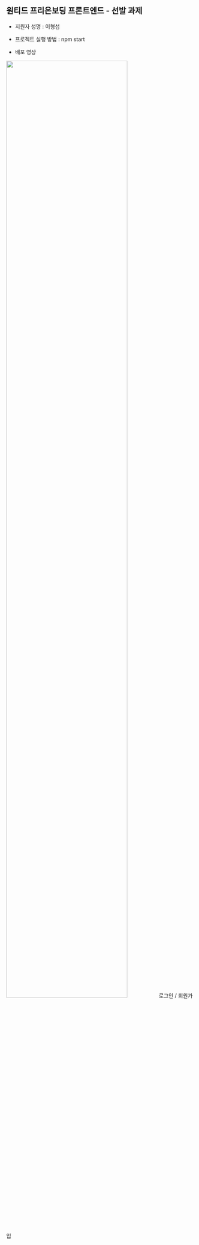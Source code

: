 ## 원티드 프리온보딩 프론트엔드 - 선발 과제

- 지원자 성명 : 이형섭

- 프로젝트 실행 방법 : npm start

- 배포 영상
<div>
  <img width="80%" src="[https://user-images.githubusercontent.com/16822641/109461495-913fc480-7aa5-11eb-9d0e-aff762669f98.gif](https://github.com/vennydev/wanted-pre-onboarding-frontend/assets/105115805/40701a7e-26fa-4570-9413-a837c515d42e)https://github.com/vennydev/wanted-pre-onboarding-frontend/assets/105115805/40701a7e-26fa-4570-9413-a837c515d42e"/>
  <span>로그인 / 회원가입</span>
</div>

